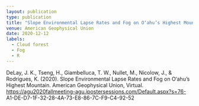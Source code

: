 ```yaml
---
layout: publication
type: publication
title: "Slope Environmental Lapse Rates and Fog on O‘ahu’s Highest Mountain"
venue: American Geophysical Union
date: 2020-12-12
labels:
  - Cloud forest
  - Fog
  - R
---
```



DeLay, J. K., Tseng, H., Giambelluca, T. W., Nullet, M., Nicolow, J., & Rodrigues, K. (2020). Slope Environmental Lapse Rates and Fog on O‘ahu’s Highest Mountain. American Geophysical Union, Virtual. https://agu2020fallmeeting-agu.ipostersessions.com/Default.aspx?s=76-
A1-DE-D7-1F-32-28-4A-73-E8-86-7C-F9-C4-92-52
